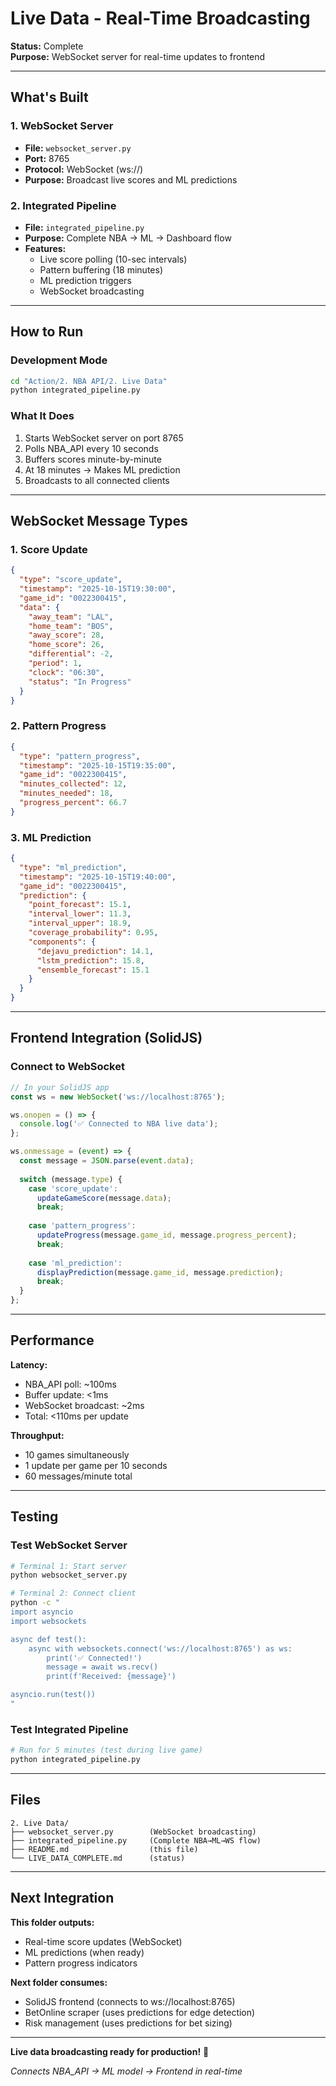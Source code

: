 # Live Data - Real-Time Broadcasting

**Status:** Complete  
**Purpose:** WebSocket server for real-time updates to frontend

---

## What's Built

### 1. WebSocket Server
- **File:** `websocket_server.py`
- **Port:** 8765
- **Protocol:** WebSocket (ws://)
- **Purpose:** Broadcast live scores and ML predictions

### 2. Integrated Pipeline
- **File:** `integrated_pipeline.py`
- **Purpose:** Complete NBA → ML → Dashboard flow
- **Features:**
  - Live score polling (10-sec intervals)
  - Pattern buffering (18 minutes)
  - ML prediction triggers
  - WebSocket broadcasting

---

## How to Run

### Development Mode
```bash
cd "Action/2. NBA API/2. Live Data"
python integrated_pipeline.py
```

### What It Does
1. Starts WebSocket server on port 8765
2. Polls NBA_API every 10 seconds
3. Buffers scores minute-by-minute
4. At 18 minutes → Makes ML prediction
5. Broadcasts to all connected clients

---

## WebSocket Message Types

### 1. Score Update
```json
{
  "type": "score_update",
  "timestamp": "2025-10-15T19:30:00",
  "game_id": "0022300415",
  "data": {
    "away_team": "LAL",
    "home_team": "BOS",
    "away_score": 28,
    "home_score": 26,
    "differential": -2,
    "period": 1,
    "clock": "06:30",
    "status": "In Progress"
  }
}
```

### 2. Pattern Progress
```json
{
  "type": "pattern_progress",
  "timestamp": "2025-10-15T19:35:00",
  "game_id": "0022300415",
  "minutes_collected": 12,
  "minutes_needed": 18,
  "progress_percent": 66.7
}
```

### 3. ML Prediction
```json
{
  "type": "ml_prediction",
  "timestamp": "2025-10-15T19:40:00",
  "game_id": "0022300415",
  "prediction": {
    "point_forecast": 15.1,
    "interval_lower": 11.3,
    "interval_upper": 18.9,
    "coverage_probability": 0.95,
    "components": {
      "dejavu_prediction": 14.1,
      "lstm_prediction": 15.8,
      "ensemble_forecast": 15.1
    }
  }
}
```

---

## Frontend Integration (SolidJS)

### Connect to WebSocket
```typescript
// In your SolidJS app
const ws = new WebSocket('ws://localhost:8765');

ws.onopen = () => {
  console.log('✅ Connected to NBA live data');
};

ws.onmessage = (event) => {
  const message = JSON.parse(event.data);
  
  switch (message.type) {
    case 'score_update':
      updateGameScore(message.data);
      break;
    
    case 'pattern_progress':
      updateProgress(message.game_id, message.progress_percent);
      break;
    
    case 'ml_prediction':
      displayPrediction(message.game_id, message.prediction);
      break;
  }
};
```

---

## Performance

**Latency:**
- NBA_API poll: ~100ms
- Buffer update: <1ms
- WebSocket broadcast: ~2ms
- Total: <110ms per update

**Throughput:**
- 10 games simultaneously
- 1 update per game per 10 seconds
- 60 messages/minute total

---

## Testing

### Test WebSocket Server
```bash
# Terminal 1: Start server
python websocket_server.py

# Terminal 2: Connect client
python -c "
import asyncio
import websockets

async def test():
    async with websockets.connect('ws://localhost:8765') as ws:
        print('✅ Connected!')
        message = await ws.recv()
        print(f'Received: {message}')

asyncio.run(test())
"
```

### Test Integrated Pipeline
```bash
# Run for 5 minutes (test during live game)
python integrated_pipeline.py
```

---

## Files

```
2. Live Data/
├── websocket_server.py        (WebSocket broadcasting)
├── integrated_pipeline.py     (Complete NBA→ML→WS flow)
├── README.md                  (this file)
└── LIVE_DATA_COMPLETE.md      (status)
```

---

## Next Integration

**This folder outputs:**
- Real-time score updates (WebSocket)
- ML predictions (when ready)
- Pattern progress indicators

**Next folder consumes:**
- SolidJS frontend (connects to ws://localhost:8765)
- BetOnline scraper (uses predictions for edge detection)
- Risk management (uses predictions for bet sizing)

---

**Live data broadcasting ready for production!** 📡

*Connects NBA_API → ML model → Frontend in real-time*

